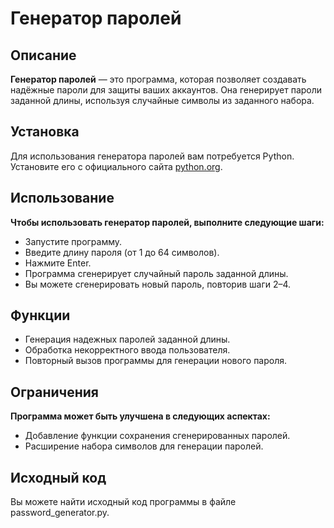 # Генератор паролей

## Описание

**Генератор паролей** — это программа, которая позволяет создавать надёжные пароли для защиты ваших аккаунтов. Она генерирует пароли заданной длины, используя случайные символы из заданного набора.

## Установка

Для использования генератора паролей вам потребуется Python. Установите его с официального сайта [python.org](https://www.python.org/).

## Использование

**Чтобы использовать генератор паролей, выполните следующие шаги:**

* Запустите программу.
* Введите длину пароля (от 1 до 64 символов).
* Нажмите Enter.
* Программа сгенерирует случайный пароль заданной длины.
* Вы можете сгенерировать новый пароль, повторив шаги 2–4.

## Функции

* Генерация надежных паролей заданной длины.
* Обработка некорректного ввода пользователя.
* Повторный вызов программы для генерации нового пароля.

## Ограничения

**Программа может быть улучшена в следующих аспектах:**

* Добавление функции сохранения сгенерированных паролей.
* Расширение набора символов для генерации паролей.

## Исходный код

Вы можете найти исходный код программы в файле password_generator.py.

